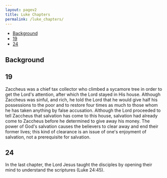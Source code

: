 ```yaml
---
layout: pagev2
title: Luke Chapters
permalink: /luke_chapters/
---
```

- [Background](#background)
- [19](#19)
- [24](#24)

## Background

## 19

Zaccheus was a chief tax collector who climbed a sycamore tree in order to get the Lord's attention, after which the Lord stayed in His house. Although Zaccheus was sinful, and rich, he told the Lord that he would give half his possessions to the poor and to restore four times as much to those whom he has taken anything by false accusation. Although the Lord proceeded to tell Zaccheus that salvation has come to this house, salvation had already come to Zaccheus before he determined to give away his money. The power of God's salvation causes the believers to clear away and end their former lives; this kind of clearance is an issue of one's enjoyment of salvation, not a prerequisite for salvation.

## 24

In the last chapter, the Lord Jesus taught the disciples by opening their mind to understand the scriptures (Luke 24:45).
